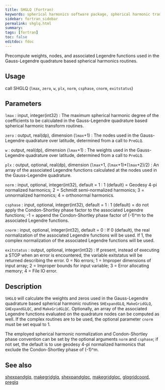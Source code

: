 ```yaml
---
title: SHGLQ (Fortran)
keywords: spherical harmonics software package, spherical harmonic transform, legendre functions, multitaper spectral analysis, fortran, Python, gravity, magnetic field
sidebar: fortran_sidebar
permalink: shglq.html
summary:
tags: [fortran]
toc: false
editdoc: fdoc
---
```


Precompute weights, nodes, and associated Legendre functions used in the Gauss-Legendre quadrature based spherical harmonics routines.

## Usage

call SHGLQ (`lmax`, `zero`, `w`, `plx`, `norm`, `csphase`, `cnorm`, `exitstatus`)

## Parameters

`lmax` : input, integer(int32)
:   The maximum spherical harmonic degree of the coefficients to be calculated in the Gauss-Legendre quadrature based spherical harmonic transform routines.

`zero` : output, real(dp), dimension (`lmax`+1)
:   The nodes used in the Gauss-Legendre quadrature over latitude, determined from a call to `PreGLQ`.

`w` : output, real(dp), dimension (`lmax`+1)
:   The weights used in the Gauss-Legendre quadrature over latitude, determined from a call to `PreGLQ`.

`plx` : output, optional, real(dp), dimension (`lmax`+1, (`lmax`+1)\*(`lmax`+2)/2)
:   An array of the associated Legendre functions calculated at the nodes used in the Gauss-Legendre quadrature. 

`norm` : input, optional, integer(int32), default = 1
:   1 (default) = Geodesy 4-pi normalized harmonics; 2 = Schmidt semi-normalized harmonics; 3 = unnormalized harmonics; 4 = orthonormal harmonics.

`csphase` : input, optional, integer(int32), default = 1
:   1 (default) = do not apply the Condon-Shortley phase factor to the associated Legendre functions; -1 = append the Condon-Shortley phase factor of (-1)^m to the associated Legendre functions.

`cnorm` : input, optional, integer(int32), default = 0
:   If 0 (default), the real normalization of the associated Legendre functions will be used. If 1, the complex normalization of the associated Legendre functions will be used.

`exitstatus` : output, optional, integer(int32)
:   If present, instead of executing a STOP when an error is encountered, the variable exitstatus will be returned describing the error. 0 = No errors; 1 = Improper dimensions of input array; 2 = Improper bounds for input variable; 3 = Error allocating memory; 4 = File IO error.

## Description

`SHGLQ` will calculate the weights and zeros used in the Gauss-Legendre quadrature based spherical harmonic routines `SHExpandGLQ`, `MakeGridGLQ`, `SHExpandGLQC`, and `MakeGridGLQC`. Optionally, an array of the associated Legendre functions evaluated on the quadrature nodes can be computed as well. If the complex routines are to be used, the optional parameter `cnorm` must be set equal to 1.

The employed spherical harmonic normalization and Condon-Shortley phase convention can be set by the optional arguments `norm` and `csphase`; if not set, the default is to use geodesy 4-pi normalized harmonics that exclude the Condon-Shortley phase of (-1)^m. 

## See also

[shexpandglq](shexpandglq.html), [makegridglq](makegridglq.html), [shexpandglqc](shexpandglqc.html), [makegridglqc](makegridglqc.html), [glqgridcoord](glqgridcoord.html), [preglq](preglq.html)

